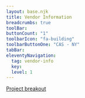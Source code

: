 ```yaml
---
layout: base.njk
title: Vendor Information
breadcrumbs: true
toolBar:
buttonCount: "1"
toolbarIcon: "fa-building"
toolbarButtonOne: "CAS - NY"
tabBar:
eleventyNavigation:
  tag: vendor-info
  key:
  level: 1
---
```


<div class="d-grid gap-4">
  <div class="custom-placeholder">
    <a class="ItalicH5" href="{{ 'breakout' | url }}">Project breakout</a>
  </div>
  <div class="d-flex gap-4 justify-content-between">
    <div class="custom-placeholder w-50"></div>
    <div class="custom-placeholder w-50"></div>
  </div>
</div>
